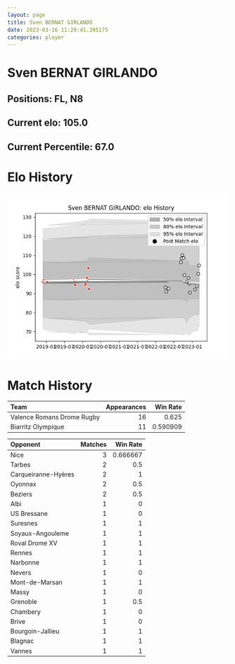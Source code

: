 ```yaml
---  
layout: page  
title: Sven BERNAT GIRLANDO  
date: 2023-03-16 11:29:41.395175  
categories: player  
---
```

# Sven BERNAT GIRLANDO

## Positions: FL, N8

## Current elo: 105.0

## Current Percentile: 67.0

# Elo History


![elo history](history_SvenBERNATGIRLANDO.png)
# Match History


| Team                       |   Appearances |   Win Rate |
|:---------------------------|--------------:|-----------:|
| Valence Romans Drome Rugby |            16 |   0.625    |
| Biarritz Olympique         |            11 |   0.590909 |

| Opponent            |   Matches |   Win Rate |
|:--------------------|----------:|-----------:|
| Nice                |         3 |   0.666667 |
| Tarbes              |         2 |   0.5      |
| Carqueiranne-Hyères |         2 |   1        |
| Oyonnax             |         2 |   0.5      |
| Beziers             |         2 |   0.5      |
| Albi                |         1 |   0        |
| US Bressane         |         1 |   0        |
| Suresnes            |         1 |   1        |
| Soyaux-Angouleme    |         1 |   1        |
| Roval Drome XV      |         1 |   1        |
| Rennes              |         1 |   1        |
| Narbonne            |         1 |   1        |
| Nevers              |         1 |   0        |
| Mont-de-Marsan      |         1 |   1        |
| Massy               |         1 |   0        |
| Grenoble            |         1 |   0.5      |
| Chambery            |         1 |   0        |
| Brive               |         1 |   0        |
| Bourgoin-Jallieu    |         1 |   1        |
| Blagnac             |         1 |   1        |
| Vannes              |         1 |   1        |